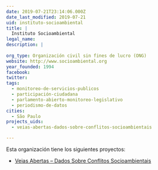 ```yaml
---
date: 2019-07-21T23:14:06.000Z
date_last_modified: 2019-07-21
uid: instituto-socioambiental
title: |
  Instituto Socioambiental
legal_name: 
description: |
  
org_type: Organización civil sin fines de lucro (ONG)
website: http://www.socioambiental.org
year_founded: 1994
facebook: 
twitter: 
tags:
  - monitoreo-de-servicios-publicos
  - participación-ciudadana
  - parlamento-abierto-monitoreo-legislativo
  - periodismo-de-datos
cities: 
  - São Paulo
projects_uids:
  - veias-abertas-dados-sobre-conflitos-socioambientais

---
```


Esta organización tiene los siguientes proyectos:

- [Veias Abertas – Dados Sobre Conflitos Socioambientais](/proyectos/veias-abertas-dados-sobre-conflitos-socioambientais)
